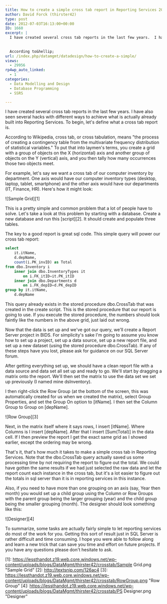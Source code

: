 ```yaml
---
title: How to create a simple cross tab report in Reporting Services 2008
author: David Forck (thirster42)
type: post
date: 2012-07-03T16:13:00+00:00
ID: 1660
excerpt: |
  I have created several cross tab reports in the last few years.  I have also seen several hacks with different ways to achieve what is actually already built into Reporting Services.  To begin, let's define what a cross tab report is.
  
  
  According to&hellip;
url: /index.php/datamgmt/datadesign/how-to-create-a-simple/
views:
  - 29956
rp4wp_auto_linked:
  - 1
categories:
  - Data Modelling and Design
  - Database Programming
  - SSRS

---
```

I have created several cross tab reports in the last few years. I have also seen several hacks with different ways to achieve what is actually already built into Reporting Services. To begin, let's define what a cross tab report is.

According to Wikipedia, cross tab, or cross tabulation, means "the process of creating a contingency table from the multivariate frequency distribution of statistical variables." To put that into laymen's terms, you create a grid with a group of objects on the X (horizontal) axis and another group of objects on the Y (vertical) axis, and you then tally how many occurrences those two objects meet.

For example, let's say we want a cross tab of our computer inventory by department. One axis would have our computer inventory types (desktop, laptop, tablet, smartphone) and the other axis would have our departments (IT, Finance, HR). Here's how it might look:

![Sample Grid][1]

This is a pretty simple and common problem that a lot of people have to solve. Let's take a look at this problem by starting with a database. Create a new database and run this [script][2]. It should create and populate three tables.

The key to a good report is great sql code. This simple query will power our cross tab report:

```sql
select 
	it.itName,
	d.depName,
	count(i.PK_invID) as Total
from dbo.Inventory i
	inner join dbo.InventoryTypes it
		on i.FK_itID=it.PK_itID
	inner join dbo.Departments d
		on i.FK_depID=d.PK_depID
group by it.itName,
	d.depName
```
This query already exists in the stored procedure dbo.CrossTab that was created in the create script. This is the stored procedure that our report is going to use. If you execute the stored procedure, the numbers should look faintly like the numbers in the above grid, just laid out wrong.

Now that the data is set up and we've got our query, we'll create a Report Server project in BIDS. For simplicity's sake I'm going to assume you know how to set up a project, set up a data source, set up a new report file, and set up a new dataset (using the stored procedure dbo.CrossTab). If any of these steps have you lost, please ask for guidance on our SQL Server forum.

After getting everything set up, we should have a clean report file with a data source and data set all set up and ready to go. We'll start by dragging a matrix onto the report. We'll then set the matrix to use the data set we set up previously (I named mine dsInventory). 

I then right-click the Row Group (at the bottom of the screen, this was automatically created for us when we created the matrix), select Group Properties, and set the Group On option to [itName]. I then set the Column Group to Group on [depName]. 

![Row Group][3]

Next, in the matrix itself where it says rows, I insert [itName]. Where Columns is I insert [depName]. After that I insert [Sum(Total)] in the data cell. If I then preview the report I get the exact same grid as I showed earlier, except the ordering may be wrong.

That's it, that's how much it takes to make a simple cross tab in Reporting Services. Note that the dbo.CrossTab query actually saved us some processing time by not requiring the report to figure out the total. We could have gotten the same results if we had just selected the raw data and let the report count each instance in the cross tab, but it's a lot easier to figure out the totals in sql server than it is in reporting services in this instance. 

Also, if you need to have more than one grouping on an axis (say, Year then month) you would set up a child group using the Column or Row Groups with the parent group being the larger grouping (year) and the child group being the smaller grouping (month). The designer should look something like this:

![Designer][4]

To summarize, some tasks are actually fairly simple to let reporting services do most of the work for you. Getting this sort of result just in SQL Server is rather difficult and time consuming. I hope you were able to follow along and learn a new trick that can save you time and effort on future projects. If you have any questions please don't hesitate to ask.

 [1]: https://lessthandot.z19.web.core.windows.net/wp-content/uploads/blogs/DataMgmt/thirster42/crosstab/Sample Grid.png "Sample Grid"
 [2]: http://textsnip.com/126ac4
 [3]: https://lessthandot.z19.web.core.windows.net/wp-content/uploads/blogs/DataMgmt/thirster42/crosstab/RowGroup.png "Row Group"
 [4]: https://lessthandot.z19.web.core.windows.net/wp-content/uploads/blogs/DataMgmt/thirster42/crosstab/PS Designer.png "Designer"
